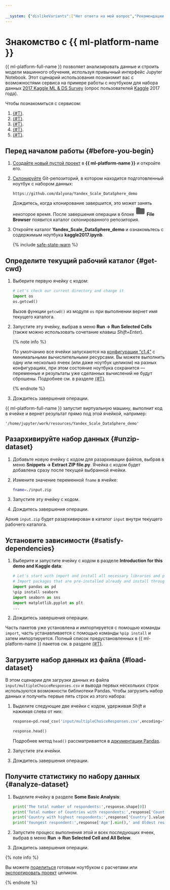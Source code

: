 ```yaml
---

__system: {"dislikeVariants":["Нет ответа на мой вопрос","Рекомендации не помогли","Содержание не соответсвует заголовку","Другое"]}
---
```

# Знакомство с {{ ml-platform-name }}

{{ ml-platform-full-name }} позволяет анализировать данные и строить модели машинного обучения, используя привычный интерфейс Jupyter Notebook. Этот сценарий использования познакомит вас с возможностями сервиса на примере работы с ноутбуком для набора данных [2017 Kaggle ML & DS Survey](https://www.kaggle.com/kaggle/kaggle-survey-2017) (опрос пользователей [Kaggle](https://www.kaggle.com/) 2017 года).

Чтобы познакомиться с сервисом:

1. [{#T}](#get-cwd).
1. [{#T}](#unzip-dataset).
1. [{#T}](#satisfy-dependencies).
1. [{#T}](#load-dataset).
1. [{#T}](#analyze-dataset).

## Перед началом работы {#before-you-begin}

1. [Создайте новый пустой проект](../operations/projects/create) в **{{ ml-platform-name }}** и откройте его.
1. [Склонируйте](../operations/projects/work-with-git.md#clone) Git-репозиторий, в котором находится подготовленный ноутбук с набором данных:

    ```text
    https://github.com/dalyona/Yandex_Scale_DataSphere_demo
    ```

    Дождитесь, когда клонирование завершится, это может занять некоторое время. После завершения операции в блоке ![folder](../../_assets/datasphere/jupyterlab/folder.svg) **File Browser** появится каталог склонированного репозитория.

1. Откройте каталог **Yandex_Scale_DataSphere_demo** и ознакомьтесь с содержимым ноутбука **kaggle2017.ipynb**.

    {% include [safe-state-warn](../../_includes/datasphere/safe-state.md) %}

## Определите текущий рабочий каталог {#get-cwd}

1. Выберите первую ячейку с кодом:

    ```python
    # Let's check our current directory and change it
    import os
    os.getcwd()
    ```

    Вызов функции `getcwd()` из модуля `os` при выполнении вернет имя текущего каталога.

1. Запустите эту ячейку, выбрав в меню **Run → Run Selected Cells** (также можно использовать сочетание клавиш _Shift+Enter_).

    {% note info %}

    По умолчанию все ячейки запускаются на [конфигурации <q>c1.4</q>](../concepts/configurations.md) c минимальными вычислительными ресурсами. Вы можете выполнить одну или несколько ячеек (или даже ноутбук целиком) на разных конфигурациях, при этом состояние ноутбука сохранится — переменные и результаты уже сделанных вычислений не будут сброшены. Подробнее см. в разделе [{#T}](../operations/projects/control-compute-resources.md).

    {% endnote %}

1. Дождитесь завершения операции.

{{ ml-platform-full-name }} запустит виртуальную машину, выполнит код в ячейке и вернет результат прямо под этой ячейкой, например:

```text
'/home/jupyter/work/resources/Yandex_Scale_DataSphere_demo'
```

## Разархивируйте набор данных {#unzip-dataset}

1. Добавьте новую ячейку с кодом для разархивации файлов, выбрав в меню **Snippets → Extract ZIP file.py**. Ячейка с кодом будет добавлена сразу после текущей выбранной ячейки.

1. Измените значение переменной `fname` в ячейке:

    ```bash
    fname=./input.zip
    ```

1. Запустите эту ячейку с кодом.
1. Дождитесь завершения операции.

Архив `input.zip` будет разархивирован в каталог `input` внутри текущего рабочего каталога.

## Установите зависимости {#satisfy-dependencies}

1. Выберите и запустите ячейку с кодом в разделе **Introduction for this demo and Kaggle data**:

    ```python
    # Let's start with import and install all necessary libraries and packages
    # Import packages that are pre-installed already and install through %pip packages that are not in the list, although requires
    import pandas as pd
    %pip install seaborn
    import seaborn as sns
    import matplotlib.pyplot as plt
    ...
    ```

1. Дождитесь завершения операции.

Часть пакетов уже установлена и импортируется с помощью команды `import`, часть устанавливается с помощью команды `%pip install` и затем импортируется. Полный список предустановленных в {{ ml-platform-name }} пакетов см. в разделе [{#T}](../concepts/preinstalled-packages.md).

## Загрузите набор данных из файла {#load-dataset}

В этом сценарии для загрузки данных из файла `input/multipleChoiceResponses.csv` и вывода первых нескольких строк используются возможности библиотеки Pandas. Чтобы загрузить набор данных и получить первые пять строк из этого набора:

1. Выделите следующие две ячейки с кодом, удерживая _Shift_ и нажимая слева от них:

    ```python
    response=pd.read_csv('input/multipleChoiceResponses.csv',encoding='ISO-8859-1')
    ```

    ```python
    response.head()
    ```

    Подробнее метод `head()` рассматривается в [документации Pandas](https://pandas.pydata.org/pandas-docs/stable/reference/api/pandas.DataFrame.head.html#pandas.DataFrame.head).

1. Запустите эти ячейки.

1. Дождитесь завершения операции.

## Получите статистику по набору данных {#analyze-dataset}

1. Выделите ячейку в разделе **Some Basic Analysis**:

    ```python
    print('The total number of respondents:',response.shape[0])
    print('Total number of Countries with respondents:',response['Country'].nunique())
    print('Country with highest respondents:',response['Country'].value_counts().index[0],'with',response['Country'].value_counts().values[0],'respondents')
    print('Youngest respondent:',response['Age'].min(),' and Oldest respondent:',response['Age'].max())
    ```

1. Запустите процесс выполнения этой и всех последующих ячеек, выбрав в меню **Run → Run Selected Cell and All Below**.

1. Дождитесь завершения операции.

{% note info %}

Вы можете [поделиться](../operations/projects/publication.md) готовым ноутбуком с расчетами или [экспортировать проект](../operations/projects/export.md) целиком.

{% endnote %}
